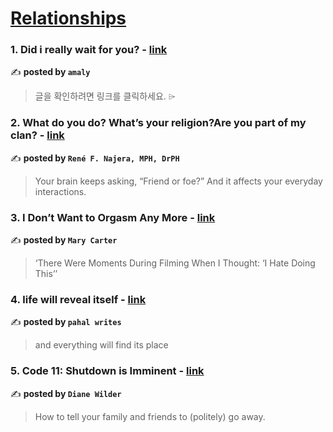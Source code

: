 
<h1><a href=https://medium.com/tag/relationships/recommended target="_blank" rel="noopener noreferrer">Relationships</a></h1>
<h3>1. Did i really wait for you? - <a href="https://medium.com/@malsza/did-i-really-wait-for-you-a68b3e6c0013" target="_blank" rel="noopener noreferrer">link</a></h3>

✍️ **posted by `amaly`**

<blockquote>글을 확인하려면 링크를 클릭하세요. ⌲</blockquote>

<h3>2. What do you do? What’s your religion?Are you part of my clan? - <a href="https://medium.com/@epiren/what-do-you-do-whats-your-religion-are-you-part-of-my-clan-59434cb42733" target="_blank" rel="noopener noreferrer">link</a></h3>

✍️ **posted by `René F. Najera, MPH, DrPH`**

<blockquote>Your brain keeps asking, “Friend or foe?” And it affects your everyday interactions.</blockquote>

<h3>3. I Don’t Want to Orgasm Any More - <a href="https://medium.com/@aboutmary/i-dont-want-to-orgasm-any-more-53c6f465a3e5" target="_blank" rel="noopener noreferrer">link</a></h3>

✍️ **posted by `Mary Carter`**

<blockquote>‘There Were Moments During Filming When I Thought: ‘I Hate Doing This’’</blockquote>

<h3>4. life will reveal itself - <a href="https://medium.com/@pahal.agrawal/life-will-reveal-itself-b00b7d321cc1" target="_blank" rel="noopener noreferrer">link</a></h3>

✍️ **posted by `pahal writes`**

<blockquote>and everything will find its place</blockquote>

<h3>5. Code 11: Shutdown is Imminent - <a href="https://medium.com/age-of-empathy/code-11-shutdown-is-imminent-b251c0e0dd23" target="_blank" rel="noopener noreferrer">link</a></h3>

✍️ **posted by `Diane Wilder`**

<blockquote>How to tell your family and friends to (politely) go away.</blockquote>

